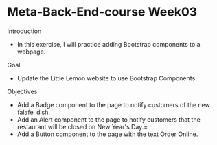 # Meta-Back-End-course Week03

Introduction
  - In this exercise, I will practice adding Bootstrap components to a webpage.

Goal
  - Update the Little Lemon website to use Bootstrap Components.

Objectives
  - Add a Badge component to the page to notify customers of the new falafel dish.
  - Add an Alert component to the page to notify customers that the restaurant will be closed on New Year's Day.=
  - Add a Button component to the page with the text Order Online.
